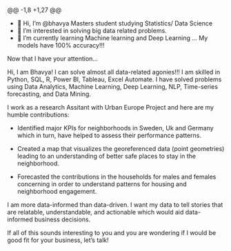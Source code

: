 @@ -1,8 +1,27 @@
- 👋 Hi, I’m @bhavya Masters student studying Statistics/ Data Science
- 👀 I’m interested in solving big data related problems.
- 🌱 I’m currently learning Machine learning and Deep Learning ...
My models have 100% accuracy!!!

Now that I have your attention...

Hi, I am Bhavya! I can solve almost all data-related agonies!!!
I am skilled in Python, SQL, R, Power BI, Tableau, Excel Automate. I have solved problems using Data Analytics, Machine Learning, Deep Learning, NLP, Time-series forecasting, and Data Mining.

I work as a research Assitant with Urban Europe Project and here are my humble contributions:

* Identified major KPIs for neighborhoods in Sweden, Uk and Germany which in turn, have helped to assess their performance patterns.

* Created a map that visualizes the georeferenced data (point geometries) leading to an understanding of better safe places to stay in the neighborhood.

* Forecasted the contributions in the households for males and females concerning in order to understand patterns for housing and neighborhood engagement.


I am more data-informed than data-driven. I want my data to tell stories that are relatable, understandable, and actionable which would aid data-informed business decisions.

If all of this sounds interesting to you and you are wondering if I would be good fit for your business, let’s talk!

<!---
Bhavya/Naruka is a ✨ special ✨ repository because its `README.md` (this file) appears on your GitHub profile.

